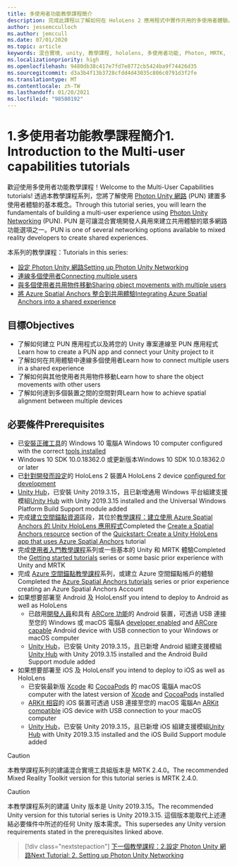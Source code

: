 ```yaml
---
title: 多使用者功能教學課程簡介
description: 完成此課程以了解如何在 HoloLens 2 應用程式中實作共用的多使用者體驗。
author: jessemcculloch
ms.author: jemccull
ms.date: 07/01/2020
ms.topic: article
keywords: 混合實境, unity, 教學課程, hololens, 多使用者功能, Photon, MRTK, 混合實境工具組, UWP, Azure 空間錨點
ms.localizationpriority: high
ms.openlocfilehash: 9480db38c417e7fd7e8772cb5424ba9f74426d35
ms.sourcegitcommit: d3a3b4f13b3728cfdd4d43035c806c0791d3f2fe
ms.translationtype: MT
ms.contentlocale: zh-TW
ms.lasthandoff: 01/20/2021
ms.locfileid: "98580192"
---
```

# <a name="1-introduction-to-the-multi-user-capabilities-tutorials"></a><span data-ttu-id="76abc-104">1.多使用者功能教學課程簡介</span><span class="sxs-lookup"><span data-stu-id="76abc-104">1. Introduction to the Multi-user capabilities tutorials</span></span>

<span data-ttu-id="76abc-105">歡迎使用多使用者功能教學課程！</span><span class="sxs-lookup"><span data-stu-id="76abc-105">Welcome to the Multi-User Capabilities tutorials!</span></span> <span data-ttu-id="76abc-106">透過本教學課程系列，您將了解使用 <a href="https://www.photonengine.com/PUN" target="_blank">Photon Unity 網路</a> (PUN) 建置多使用者體驗的基本概念。</span><span class="sxs-lookup"><span data-stu-id="76abc-106">Through this tutorial series, you will learn the fundamentals of building a multi-user experience using <a href="https://www.photonengine.com/PUN" target="_blank">Photon Unity Networking</a> (PUN).</span></span> <span data-ttu-id="76abc-107">PUN 是可讓混合實境開發人員用來建立共用體驗的眾多網路功能選項之一。</span><span class="sxs-lookup"><span data-stu-id="76abc-107">PUN is one of several networking options available to mixed reality developers to create shared experiences.</span></span>

<span data-ttu-id="76abc-108">本系列的教學課程：</span><span class="sxs-lookup"><span data-stu-id="76abc-108">Tutorials in this series:</span></span>

* [<span data-ttu-id="76abc-109">設定 Photon Unity 網路</span><span class="sxs-lookup"><span data-stu-id="76abc-109">Setting up Photon Unity Networking</span></span>](mr-learning-sharing-02.md)
* [<span data-ttu-id="76abc-110">連線多個使用者</span><span class="sxs-lookup"><span data-stu-id="76abc-110">Connecting multiple users</span></span>](mr-learning-sharing-03.md)
* [<span data-ttu-id="76abc-111">與多個使用者共用物件移動</span><span class="sxs-lookup"><span data-stu-id="76abc-111">Sharing object movements with multiple users</span></span>](mr-learning-sharing-04.md)
* [<span data-ttu-id="76abc-112">將 Azure Spatial Anchors 整合到共用體驗</span><span class="sxs-lookup"><span data-stu-id="76abc-112">Integrating Azure Spatial Anchors into a shared experience</span></span>](mr-learning-sharing-05.md)

## <a name="objectives"></a><span data-ttu-id="76abc-113">目標</span><span class="sxs-lookup"><span data-stu-id="76abc-113">Objectives</span></span>

* <span data-ttu-id="76abc-114">了解如何建立 PUN 應用程式以及將您的 Unity 專案連線至 PUN 應用程式</span><span class="sxs-lookup"><span data-stu-id="76abc-114">Learn how to create a PUN app and connect your Unity project to it</span></span>
* <span data-ttu-id="76abc-115">了解如何在共用體驗中連線多個使用者</span><span class="sxs-lookup"><span data-stu-id="76abc-115">Learn how to connect multiple users in a shared experience</span></span>
* <span data-ttu-id="76abc-116">了解如何與其他使用者共用物件移動</span><span class="sxs-lookup"><span data-stu-id="76abc-116">Learn how to share the object movements with other users</span></span>
* <span data-ttu-id="76abc-117">了解如何達到多個裝置之間的空間對齊</span><span class="sxs-lookup"><span data-stu-id="76abc-117">Learn how to achieve spatial alignment between multiple devices</span></span>

## <a name="prerequisites"></a><span data-ttu-id="76abc-118">必要條件</span><span class="sxs-lookup"><span data-stu-id="76abc-118">Prerequisites</span></span>

* <span data-ttu-id="76abc-119">已[安裝正確工具](../../install-the-tools.md)的 Windows 10 電腦</span><span class="sxs-lookup"><span data-stu-id="76abc-119">A Windows 10 computer configured with the correct [tools installed](../../install-the-tools.md)</span></span>
* <span data-ttu-id="76abc-120">Windows 10 SDK 10.0.18362.0 或更新版本</span><span class="sxs-lookup"><span data-stu-id="76abc-120">Windows 10 SDK 10.0.18362.0 or later</span></span>
* <span data-ttu-id="76abc-121">已[針對開發而設定](../../platform-capabilities-and-apis/using-visual-studio.md#enabling-developer-mode)的 HoloLens 2 裝置</span><span class="sxs-lookup"><span data-stu-id="76abc-121">A HoloLens 2 device [configured for development](../../platform-capabilities-and-apis/using-visual-studio.md#enabling-developer-mode)</span></span>
* <span data-ttu-id="76abc-122"><a href="https://docs.unity3d.com/Manual/GettingStartedInstallingHub.html" target="_blank">Unity Hub</a>，已安裝 Unity 2019.3.15，且已新增通用 Windows 平台組建支援模組</span><span class="sxs-lookup"><span data-stu-id="76abc-122"><a href="https://docs.unity3d.com/Manual/GettingStartedInstallingHub.html" target="_blank">Unity Hub</a> with Unity 2019.3.15 installed and the Universal Windows Platform Build Support module added</span></span>
* <span data-ttu-id="76abc-123">完成[建立空間錨點資源](/azure/spatial-anchors/quickstarts/get-started-unity-hololens#create-a-spatial-anchors-resource)區段，其位於[教學課程：建立使用 Azure Spatial Anchors 的 Unity HoloLens 應用程式](/azure/spatial-anchors/quickstarts/get-started-unity-hololens)</span><span class="sxs-lookup"><span data-stu-id="76abc-123">Completed the [Create a Spatial Anchors resource](/azure/spatial-anchors/quickstarts/get-started-unity-hololens#create-a-spatial-anchors-resource) section of the [Quickstart: Create a Unity HoloLens app that uses Azure Spatial Anchors](/azure/spatial-anchors/quickstarts/get-started-unity-hololens) tutorial</span></span>
* <span data-ttu-id="76abc-124">完成[使用者入門教學課程](mr-learning-base-01.md)系列或一些基本的 Unity 和 MRTK 體驗</span><span class="sxs-lookup"><span data-stu-id="76abc-124">Completed the [Getting started tutorials](mr-learning-base-01.md) series or some basic prior experience with Unity and MRTK</span></span>
* <span data-ttu-id="76abc-125">完成 [Azure 空間錨點教學課程](mr-learning-asa-01.md)系列，或建立 Azure 空間錨點帳戶的體驗</span><span class="sxs-lookup"><span data-stu-id="76abc-125">Completed the [Azure Spatial Anchors tutorials](mr-learning-asa-01.md) series or prior experience creating an Azure Spatial Anchors Account</span></span>
* <span data-ttu-id="76abc-126">如果想要部署至 Android 及 HoloLens</span><span class="sxs-lookup"><span data-stu-id="76abc-126">If you intend to deploy to Android as well as HoloLens</span></span>
  * <span data-ttu-id="76abc-127">已啟用<a href="https://developer.android.com/studio/debug/dev-options" target="_blank">開發人員</a>和具有 <a href="https://developers.google.com/ar/discover/supported-devices" target="_blank">ARCore 功能</a>的 Android 裝置，可透過 USB 連接至您的 Windows 或 macOS 電腦</span><span class="sxs-lookup"><span data-stu-id="76abc-127">A <a href="https://developer.android.com/studio/debug/dev-options" target="_blank">developer enabled</a> and <a href="https://developers.google.com/ar/discover/supported-devices" target="_blank">ARCore capable</a> Android device with USB connection to your Windows or macOS computer</span></span>
  * <span data-ttu-id="76abc-128"><a href="https://docs.unity3d.com/Manual/GettingStartedInstallingHub.html" target="_blank">Unity Hub</a>，已安裝 Unity 2019.3.15，且已新增 Android 組建支援模組</span><span class="sxs-lookup"><span data-stu-id="76abc-128"><a href="https://docs.unity3d.com/Manual/GettingStartedInstallingHub.html" target="_blank">Unity Hub</a> with Unity 2019.3.15 installed and the Android Build Support module added</span></span>
* <span data-ttu-id="76abc-129">如果想要部署至 iOS 及 HoloLens</span><span class="sxs-lookup"><span data-stu-id="76abc-129">If you intend to deploy to iOS as well as HoloLens</span></span>
  * <span data-ttu-id="76abc-130">已安裝最新版 <a href="https://geo.itunes.apple.com/us/app/xcode/id497799835?mt=12" target="_blank">Xcode</a> 和 <a href="https://cocoapods.org" target="_blank">CocoaPods</a> 的 macOS 電腦</span><span class="sxs-lookup"><span data-stu-id="76abc-130">A macOS computer with the latest version of <a href="https://geo.itunes.apple.com/us/app/xcode/id497799835?mt=12" target="_blank">Xcode</a> and <a href="https://cocoapods.org" target="_blank">CocoaPods</a> installed</span></span>
  * <span data-ttu-id="76abc-131"><a href="https://developer.apple.com/documentation/arkit/verifying_device_support_and_user_permission" target="_blank">ARKit 相容</a>的 iOS 裝置可透過 USB 連接至您的 macOS 電腦</span><span class="sxs-lookup"><span data-stu-id="76abc-131">An <a href="https://developer.apple.com/documentation/arkit/verifying_device_support_and_user_permission" target="_blank">ARKit compatible</a> iOS device with USB connection to your macOS computer</span></span>
  * <span data-ttu-id="76abc-132"><a href="https://docs.unity3d.com/Manual/GettingStartedInstallingHub.html" target="_blank">Unity Hub</a>，已安裝 Unity 2019.3.15，且已新增 iOS 組建支援模組</span><span class="sxs-lookup"><span data-stu-id="76abc-132"><a href="https://docs.unity3d.com/Manual/GettingStartedInstallingHub.html" target="_blank">Unity Hub</a> with Unity 2019.3.15 installed and the iOS Build Support module added</span></span>

> [!CAUTION]
> <span data-ttu-id="76abc-133">本教學課程系列的建議混合實境工具組版本是 MRTK 2.4.0。</span><span class="sxs-lookup"><span data-stu-id="76abc-133">The recommended Mixed Reality Toolkit version for this tutorial series is MRTK 2.4.0.</span></span>

> [!CAUTION]
> <span data-ttu-id="76abc-134">本教學課程系列的建議 Unity 版本是 Unity 2019.3.15。</span><span class="sxs-lookup"><span data-stu-id="76abc-134">The recommended Unity version for this tutorial series is Unity 2019.3.15.</span></span> <span data-ttu-id="76abc-135">這個版本能取代上述連結必要條件中所述的任何 Unity 版本需求。</span><span class="sxs-lookup"><span data-stu-id="76abc-135">This supersedes any Unity version requirements stated in the prerequisites linked above.</span></span>

> [!div class="nextstepaction"]
> [<span data-ttu-id="76abc-136">下一個教學課程：2.設定 Photon Unity 網路</span><span class="sxs-lookup"><span data-stu-id="76abc-136">Next Tutorial: 2. Setting up Photon Unity Networking</span></span>](mr-learning-sharing-02.md)